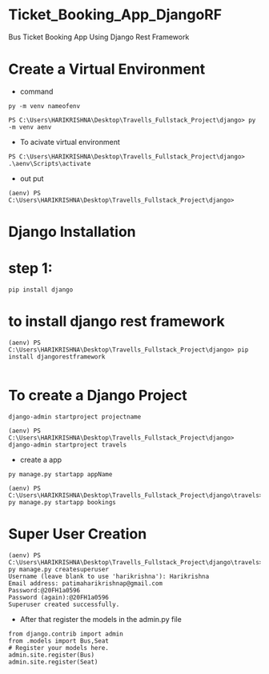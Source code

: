 # Ticket_Booking_App_DjangoRF
Bus Ticket Booking App Using Django Rest Framework
# Create a Virtual Environment
* command
```
py -m venv nameofenv
```
```
PS C:\Users\HARIKRISHNA\Desktop\Travells_Fullstack_Project\django> py -m venv aenv
```
* To acivate virtual environment
```
PS C:\Users\HARIKRISHNA\Desktop\Travells_Fullstack_Project\django> .\aenv\Scripts\activate  
```
* out put
```
(aenv) PS C:\Users\HARIKRISHNA\Desktop\Travells_Fullstack_Project\django>
```
# Django Installation 
# step 1:
```
pip install django
```
# to install django rest framework
```
(aenv) PS C:\Users\HARIKRISHNA\Desktop\Travells_Fullstack_Project\django> pip install djangorestframework
```
```

```
# To create a Django Project
```
django-admin startproject projectname
```
```
(aenv) PS C:\Users\HARIKRISHNA\Desktop\Travells_Fullstack_Project\django> django-admin startproject travels
```
* create a app
```
py manage.py startapp appName
```
```
(aenv) PS C:\Users\HARIKRISHNA\Desktop\Travells_Fullstack_Project\django\travels> py manage.py startapp bookings
```
# Super User Creation
```
(aenv) PS C:\Users\HARIKRISHNA\Desktop\Travells_Fullstack_Project\django\travels> py manage.py createsuperuser
Username (leave blank to use 'harikrishna'): Harikrishna
Email address: patimaharikrishnap@gmail.com
Password:@20FH1a0596
Password (again):@20FH1a0596 
Superuser created successfully.
```
* After that register the models in the admin.py file

```
from django.contrib import admin
from .models import Bus,Seat
# Register your models here.
admin.site.register(Bus)
admin.site.register(Seat)
```

